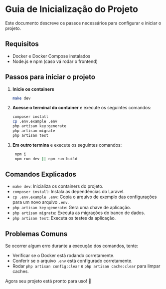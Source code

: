 # Guia de Inicialização do Projeto

Este documento descreve os passos necessários para configurar e iniciar o projeto.

## Requisitos
- Docker e Docker Compose instalados
- Node.js e npm (caso vá rodar o frontend)

## Passos para iniciar o projeto

1. **Inicie os containers**
   ```sh
   make dev
   ```

2. **Acesse o terminal do container** e execute os seguintes comandos:
   ```sh
   composer install
   cp .env.example .env
   php artisan key:generate
   php artisan migrate
   php artisan test
   ```
3. **Em outro termina** e execute os seguintes comandos:
   ```sh
    npm i
    npm run dev || npm run build
   
   ```

## Comandos Explicados
- `make dev`: Inicializa os containers do projeto.
- `composer install`: Instala as dependências do Laravel.
- `cp .env.example .env`: Copia o arquivo de exemplo das configurações para um novo arquivo `.env`.
- `php artisan key:generate`: Gera uma chave de aplicação.
- `php artisan migrate`: Executa as migrações do banco de dados.
- `php artisan test`: Executa os testes da aplicação.

## Problemas Comuns
Se ocorrer algum erro durante a execução dos comandos, tente:
- Verificar se o Docker está rodando corretamente.
- Conferir se o arquivo `.env` está configurado corretamente.
- Rodar `php artisan config:clear` e `php artisan cache:clear` para limpar caches.

Agora seu projeto está pronto para uso! 🚀

